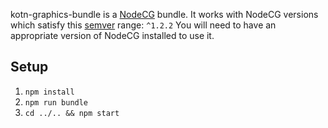 kotn-graphics-bundle is a [NodeCG](http://github.com/nodecg/nodecg) bundle. 
It works with NodeCG versions which satisfy this [semver](https://docs.npmjs.com/getting-started/semantic-versioning) range: `^1.2.2`
You will need to have an appropriate version of NodeCG installed to use it.

## Setup

1. `npm install`
2. `npm run bundle`
3. `cd ../.. && npm start`
